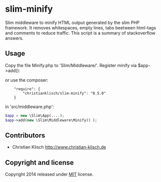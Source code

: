 slim-minify
===========

Slim middleware to minify HTML output generated by the slim PHP framework. It removes whitespaces, empty lines, tabs
beetween html-tags and comments to reduce traffic. This script is a summary of stackoverflow answers.

## Usage

Copy the file Minify.php to 'Slim/Middleware/'. Register minify via $app->add():


or use the composer:
```
    "require": {
        "christianklisch/slim-minify": "0.5.0"
    }
```

in 'src/middleware.php':
```php
$app = new \Slim\App(....);
$app->add(new \Slim\Middleware\Minify() );
```

## Contributors

* Christian Klisch http://www.christian-klisch.de


## Copyright and license

Copyright 2014 released under [MIT](LICENSE) license.

